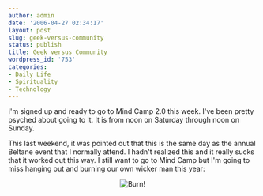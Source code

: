 ```yaml
---
author: admin
date: '2006-04-27 02:34:17'
layout: post
slug: geek-versus-community
status: publish
title: Geek versus Community
wordpress_id: '753'
categories:
- Daily Life
- Spirituality
- Technology
---
```

I'm signed up and ready to go to Mind Camp 2.0 this week. I've been pretty psyched about going to it. It is from noon on Saturday through noon on Sunday.

This last weekend, it was pointed out that this is the same day as the annual Beltane event that I normally attend. I hadn't realized this and it really sucks that it worked out this way. I still want to go to Mind Camp but I'm going to miss hanging out and burning our own wicker man this year:
<div style="text-align: center"><img alt="Burn!" title="Burn!" src="http://www.zhangzhung.net/pics/beltane-man-2.jpg" /></div>
